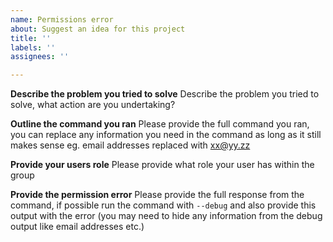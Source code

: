 ```yaml
---
name: Permissions error
about: Suggest an idea for this project
title: ''
labels: ''
assignees: ''

---
```

 <!--
**IMPORTANT: 
Before submitting an issue for permission errors, please check the role based access control matrix to ensure that your user and role has the correct permission
https://lagoon.readthedocs.io/en/latest/administering_lagoon/rbac/#lagoon-100-rbac-permission-matrix

If finally you do have permission to perform an action, but are still getting an error then proceed with filing the issue
 -->
**Describe the problem you tried to solve**
Describe the problem you tried to solve, what action are you undertaking?

**Outline the command you ran**
Please provide the full command you ran, you can replace any information you need in the command as long as it still makes sense
eg. email addresses replaced with xx@yy.zz

**Provide your users role**
Please provide what role your user has within the group

**Provide the permission error**
Please provide the full response from the command, if possible run the command with `--debug` and also provide this output with the error (you may need to hide any information from the debug output like email addresses etc.)